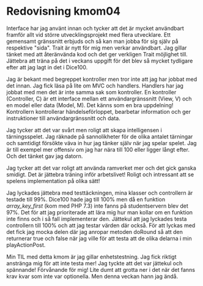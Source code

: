 ---
---
Redovisning kmom04
=========================

Interface har jag använt innan och tycker att det är mycket användbart framför allt vid större utvecklingsprojekt med flera utvecklare. Ett gemensamt gränssnitt erbjuds och så kan man jobba för sig själv på respektive "sida".
Trait är nytt för mig men verkar användbart. Jag gillar tänket med att återänvända kod och det ger verkligen Trait möjlighet till. Jättebra att träna på det i veckans uppgift för det blev så mycket tydligare efter att jag lagt in det i Dice100.

Jag är bekant med begreppet kontroller men tror inte att jag har jobbat med det innan. Jag fick läsa på lite om MVC och handlers. Handlers har jag jobbat med men det är inte samma sak som kontroller. En kontroller (Controller, C) är ett interface mellan ett användargränssnitt (View, V) och en model eller data (Model, M). Det känns som en bra uppdelning! Kontrollern kontrollerar händelseförloppet, bearbetar information och ger instruktioner till användargränssnitt och data.

Jag tycker att det var svårt men roligt att skapa intelligensen i tärningsspelet. Jag räknade på sannolikheter för de olika antalet tärningar och samtidigt försökte väva in hur jag tänker själv när jag spelar spelet. Jag är till exempel mer offensiv om jag har nära till 100 eller ligger långt efter. Och det tänket gav jag datorn.

Jag tycker att det var roligt att använda ramverket mer och det gick ganska smidigt. Det är jättebra träning inför arbetslivet! Roligt och intressant att se spelens implementation på olika sätt!

Jag lyckades jättebra med testtäckningen, mina klasser och controllern är testade till 99%. Dice100 hade jag till 100% men då en funktion *array_key_first* (kom med PHP 7.3) inte fanns på studentservern blev det 97%. Det för att jag prioriterade att lära mig hur man kollar om en funktion inte finns och i så fall implementerar den. Jättekul att jag lyckades testa controllern till 100% och att jag testar värden där också. För att lyckas med det fick jag mocka delen där jag anropar metoden doRound så att den returnerar true och false när jag ville för att testa att de olika delarna i min playActionPost.

Min TIL med detta kmom är jag gillar enhetstestning. Jag fick riktigt anstränga mig för att inte testa mer! Jag tyckte att det var jättekul och spännande! Förvånande för mig! Lite dumt att grotta ner i det när det fanns krav kvar som inte var optionella. Men denna veckan hann jag ändå.
